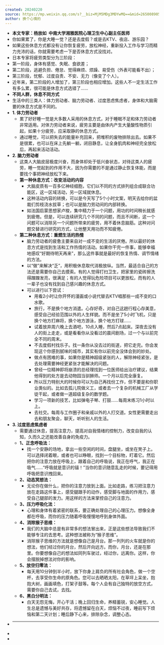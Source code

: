 ```yaml
---
created: 20240220
source: https://mp.weixin.qq.com/s?__biz=MjM5MDg3MDYwMQ==&mid=2650089059&idx=2&sn=3045fc073e21aed0bcf123dfac1a4c0d&chksm=bebfbb4589c83253a45eda0a4494dad218a34493f3a35ceb913486a368e337817259c4baa249#rd
author: 换个心情的
---
```

- **本文专家：杨放如  中南大学湘雅医院心理卫生中心副主任医师**
- 你如果累了，你是大睡一觉？还是去度假？或是去KTV、夜店、游乐园？
- 如果这些休息方式都没有让你恢复疲劳，放松神经，重新投入工作与学习而精力充沛的话，你就需要考虑一下是否休息方式没找对。
- 日本专家将疲劳类型分为三阶段：
- 第一阶段，身体有感觉、失眠、食欲差；
- 第二阶段，逃避负担、倦怠、觉得麻烦、烦躁、易受伤（外表可能看不出）；
- 第三阶段，忧郁、过度自责、不安、无力（像变了个人）。
- 近年来，第二阶段的人增加了，第三阶段也相应增加。这些人不一定生活工作有多么累，很可能是休息方式选错了......
- **不同人群，休息不同方式**
- 生活中的三类人：体力劳动者、脑力劳动者、过度思虑焦虑者，身体和大脑需要的休息方式是不同的。
- **1\. 体力劳动者**
  - 累了好好睡一觉是大多数人采用的休息方式，对于睡眠不足和体力劳动者非常适用。对体力劳动者来说，疲劳主要是由体内产生大量酸性物质引起，如果十分疲劳，应采取静的休息方式。
  - 通过睡觉，可以把失去的能量补充回来，把堆积的废物排除出去。如果不是很累，也可以在床上先躺一躺，闭目静息，让全身肌肉和神经完全放松后，再起来活动活动。
- **2\. 脑力劳动者**
  - 这类人大脑皮层极度兴奋，而身体却处于低兴奋状态，对待这类人的疲劳，睡一觉起到的作用不大，因为你需要的不是通过静止恢复体能，而是要找个事把神经放松下来。
  - **第一种休息方式：改变活动的内容**
    - 大脑皮质有一百多亿神经细胞，它们以不同的方式排列组合成联合功能区，这一区域活动，另一区域就休息。
    - 这种活动内容的转换，可以是今天写了5个小时文案，明天去给你的盆栽们剪枝浇水拔草；也可以是脑力劳动间的内部转换。
    - 如法国启蒙思想家卢梭，集中精力于一个问题，用功的时间稍长就感到疲倦。但是，可以连续研究几个不同的问题，而且不间断，这一个问题可以消除另一个问题所带来的疲劳，用不着休息脑筋。这种对问题交替进行研究的方式，让他整天用功而不知疲倦。
  - **第二种休息方式：重燃生活的热情**
    - 脑力劳动者的疲惫主要来自对一成不变的生活的厌倦。所以最好的休息方式是找到生活和工作热情的活动。如果你干完一件事，能够幸福地感叹“好期待明天再来”，那么这件事就是最好的恢复热情、调节情绪的方法。
    - 以“做”来解决“乏”，用积极休息取代消极放纵。当然，最适合自己的方法还是需要你自己去摸索。有的人觉得打扫卫生，把家里的瓷砖擦洗得蹭蹭发亮，很满足；有的人觉得玩危险项目可以更放松，而有的人一辈子也没有找到自己感兴趣的休息方式。
    - 可以进行以下尝试：
      - 用看2小时让你开怀的漫画或小说代替去KTV唱那些一成不变的口水歌。
      - 旅行，不是换个地方消遣。心存好奇，对自己这趟行程心存美意，感受自己经验范围以外的人生样貌。而不是坐了5小时飞机，只是换个地方打麻将，换个地方游泳，换个地方打球……
      - 试着放弃周六晚上去酒吧，10点入睡，然后7点起床。深夜去没有人的街上走走，或是看看你从没看过的晨间剧场，过一个与以前完全不同的周末。
      - 不去度假村找乐子。找一条你从没去过的街道，把它走完。你会发现这个你感到腻味的城市，其实有你以前完全没体会到的妙处。
      - 做点有困难的事，如果你是精神超级紧张的人，解除神经紧张，是去处理需要神经更紧张才能解决的问题。
      - 曾经一位精神即将崩溃的总经理找到一位医师给出治疗建议，结果他得到的处方是去动物园当驯狮师。一个月以后完全康复。
      - 所以压力特别大的时候你可以为自己再找份工作，但不要是和你职业类似的。比如去孤儿院做义工，或者去一个复杂的机械工厂从学徒干起，或者做一道超级复杂的数学题。
      - 学习一项新的技艺，比如弹电子琴、打鼓……每周末练习1小时以上。
      - 去社交。每周与工作圈子和亲戚以外的人打交道。女性更需要走出去和朋友聚会，聊天，听听别人的生活。
- **3\. 过度思虑焦虑者**
  - 需要通过休息，提高注意力，提高对自我情绪的控制力，改变自我的认知，久而久之还能改善自身的免疫力。
  - **1、正念呼吸法：**
    - 找一个安静的场地，拿出一些空闲的时间，盘腿坐，或坐在凳子上。可以选择闭着眼，或者也可以睁眼，找到一个目标物，盯着它。然后把你的注意力放在呼吸上，跟着自己的呼吸说，我正在呼气，我正在吸气……“呼吸就是意识的锚！”当你的意识随意乱走的时候，要记得用呼吸把意识拽回来。
  - **2、动态冥想法：**
    - 无论你在做什么，把你的注意力放到上面。比如走路，练习把注意力放在走路这件事上，感受腿跟手的动作，感受脚与地面的作用力，感受自己腿部的发力。用这样的方法来掌控自己的注意力。
  - **3、压力呼吸化法：**
    - 心理和身体有着紧密的联系，要正确处理自己的心理压力。想像全身都在呼吸，而你的压力随着呼吸慢慢地呼到身体外面。
  - **4、消除猴子思维：**
    - 我们的大脑中总是有非常多的想法冒出来，正是这些想法导致我们不能够专注的去思考。这种想法被称为“猴子思维”。
    - 消除猴子思维的方法就是想像自己是月台。那一列列的火车就是你的想法，他们经过你的月台，然后开向远方。而你，月台，还是在那里。你要想像自己的想法如同列车驶过，经过你，远离你。这样，你会摆脱掉想法对你的影响。
  - **5、放空归零法：**
    - 每天用10分钟到半小时，放下你身上肩负的所有社会角色，做一个空杯，去享受你生命的原角色。您可以去晒晒太阳，在草坪上呆坐，抱抱大树，画画填色，打架子鼓等。每个人会有自己独特的放空方式，需要你自己去试，去找。
  - **6、黑白分明法：**
    - 白天无怨无悔，开心干活；晚上回归生命，养精蓄锐，安心睡觉。人生总是遗憾与美好共存，将遗憾留在白天，烦恼不过夜，睡前写下烦恼和第二天计划；睡后静下心来，排除杂念，调整心态。
- ___
-
-